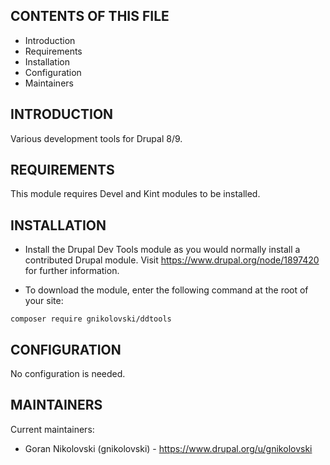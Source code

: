 CONTENTS OF THIS FILE
---------------------

 * Introduction
 * Requirements
 * Installation
 * Configuration
 * Maintainers


INTRODUCTION
------------

Various development tools for Drupal 8/9.


REQUIREMENTS
------------

This module requires Devel and Kint modules to be installed.


INSTALLATION
------------

 * Install the Drupal Dev Tools module as you would normally install a
   contributed Drupal module. Visit https://www.drupal.org/node/1897420 for
   further information.
   
 * To download the module, enter the following command at the root of your site:
 
```shell
composer require gnikolovski/ddtools
```


CONFIGURATION
-------------

No configuration is needed.


MAINTAINERS
-----------

Current maintainers:
 * Goran Nikolovski (gnikolovski) - https://www.drupal.org/u/gnikolovski
